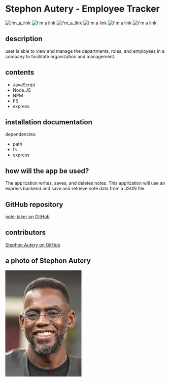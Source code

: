 # Stephon Autery - Employee Tracker
 ![i'm_a_link](https://img.shields.io/badge/Stephon_Autery-let's_begin_here_...-goldenrod.svg) ![i'm a link](https://img.shields.io/badge/license-MIT-blue.svg) ![i'm_a_link](https://img.shields.io/badge/_ES_-_6_-green) ![i'm a link](https://img.shields.io/badge/_path_-_7.1.0_-green>) ![i'm a link](https://img.shields.io/badge/_fs_-0.0.1_-orange.svg) ![i'm a link](https://img.shields.io/badge/_express_-_4.16.4-pink.svg) 
 ## description 
 user is able to view and manage the departments, roles, and employees in a company to facilitate organization and management.

 ## contents 
  
 - JavaScript 
 - Node.JS 
 - NPM 
 - FS 
 - express 
 
 ## installation documentation 
 dependencies: 
 - path 
 - fs 
 - express 
 ## how will the app be used? 
  
 The application writes, saves, and deletes notes. This application will use an express backend and save and retrieve note data from a JSON file.  

 ## GitHub repository 
 [note-taker on GitHub](https://github.com/StephonAutery/note-taker) 
 ## contributors 
 [Stephon Autery on GitHub](https://github.com/StephonAutery)

 
 ## a photo of Stephon Autery 
 
 
 ![i'm a link](./images/stephon-headshot-garden.jpg)